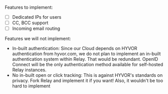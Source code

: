 Features to implement:

- [ ] Dedicated IPs for users
- [ ] CC, BCC support
- [ ] Incoming email routing

Features we will not implement:

- In-built authentication: Since our Cloud depends on HYVOR authentication from hyvor.com, we do not plan to implement an in-built authentication system within Relay. That would be redundant. OpenID Connect will be the only authentication method available for self-hosted Relay instances.
- No in-built open or click tracking: This is against HYVOR's standards on privacy. Fork Relay and implement it if you want! Also, it wouldn't be too hard to implement
